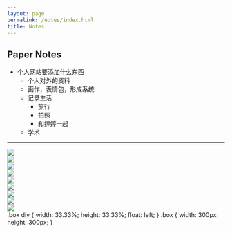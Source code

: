 ```yaml
---
layout: page
permalink: /notes/index.html
title: Notes
---
```


## Paper Notes

- 个人网站要添加什么东西
    - 个人对外的资料
    - 画作，表情包，形成系统
    - 记录生活
        - 旅行
        - 拍照
        - 和婷婷一起
    - 学术

---

<div class="box">
<div><img src="/images/profile.JPG"></div>
<div><img src="/images/profile.JPG"></div>
<div><img src="/images/profile.JPG"></div>
<div><img src="/images/profile.JPG"></div>
<div><img src="/images/profile.JPG"></div>
<div><img src="/images/profile.JPG"></div>
<div><img src="/images/profile.JPG"></div>
<div><img src="/images/profile.JPG"></div>
<div><img src="/images/profile.JPG"></div>
</div>
.box div {
    width: 33.33%;
    height: 33.33%;
    float: left;
}
.box {
    width: 300px;
    height: 300px;
}



<br>
